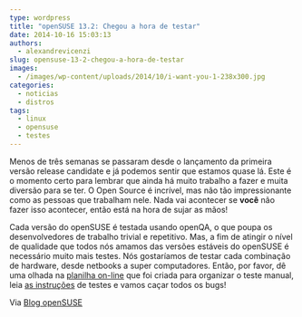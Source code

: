 ```yaml
---
type: wordpress
title: "openSUSE 13.2: Chegou a hora de testar"
date: 2014-10-16 15:03:13
authors:
  - alexandrevicenzi
slug: opensuse-13-2-chegou-a-hora-de-testar
images:
  - /images/wp-content/uploads/2014/10/i-want-you-1-238x300.jpg
categories:
  - noticias
  - distros
tags:
  - linux
  - opensuse
  - testes
---
```


Menos de três semanas se passaram desde o lançamento da primeira versão release candidate e já podemos sentir que estamos quase lá. Este é o momento certo para lembrar que ainda há muito trabalho a fazer e muita diversão para se ter. O Open Source é incrível, mas não tão impressionante como as pessoas que trabalham nele. Nada vai acontecer se <strong>você</strong> não fazer isso acontecer, então está na hora de sujar as mãos!

Cada versão do openSUSE é testada usando openQA, o que poupa os desenvolvedores de trabalho trivial e repetitivo. Mas, a fim de atingir o nível de qualidade que todos nós amamos das versões estáveis do openSUSE ​​é necessário muito mais testes. Nós gostaríamos de testar cada combinação de hardware, desde netbooks a super computadores. Então, por favor, dê uma olhada na <a href="https://docs.google.com/spreadsheet/ccc?key=0AgNkaGiuxpjxdFdIaGx5Y0xxOVY0NHZ1TXV3eXhQUEE&amp;usp=sharing">planilha on-line</a> que foi criada para organizar o teste manual, leia <a href="http://lists.opensuse.org/opensuse-testing/2014-10/msg00001.html">as instruções</a> de testes e vamos caçar todos os bugs!

Via <a href="https://news.opensuse.org/2014/10/16/opensuse-13-2-time-to-get-your-hands-dirty/">Blog openSUSE</a>
